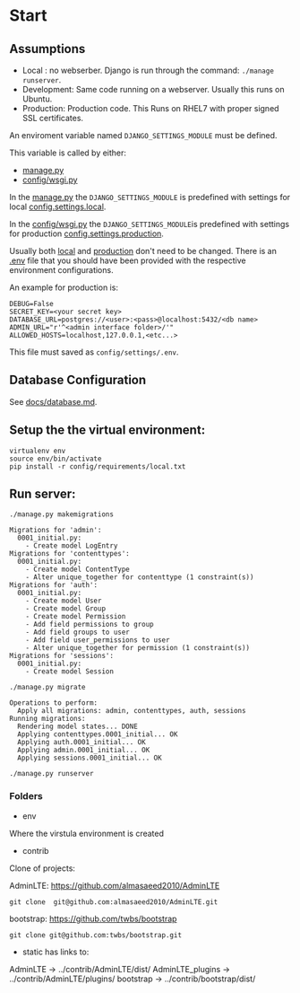 # Start

## Assumptions

- Local : no webserber. Django is run through the command: ```./manage runserver```.
- Development: Same code running on a webserver. Usually this runs on Ubuntu.
- Production: Production code. This Runs on RHEL7 with proper signed SSL certificates.

An enviroment variable named ```DJANGO_SETTINGS_MODULE``` must be defined.

This variable is called by either:
- [manage.py](manage.py)
- [config/wsgi.py](config/wsgi.py)

In the [manage.py](manage.py) the ```DJANGO_SETTINGS_MODULE``` is predefined with settings for local [config.settings.local](config/settings/local.py).

In the [config/wsgi.py](config/wsgi.py) the ```DJANGO_SETTINGS_MODULE```is predefined with settings for production [config.settings.production](config/settings/production.py).

Usually both [local](config/settings/local.py) and [production](config/settings/production.py) don't need to be changed.
There is an [.env](config/settings/.env) file that you should have been provided with the respective environment configurations.

An example for production is:
```
DEBUG=False
SECRET_KEY=<your secret key>
DATABASE_URL=postgres://<user>:<pass>@localhost:5432/<db name>
ADMIN_URL="r'^<admin interface folder>/'"
ALLOWED_HOSTS=localhost,127.0.0.1,<etc...>
```
This file must saved as ```config/settings/.env```.

## Database Configuration

See [docs/database.md](docs/database.md).

## Setup the the virtual environment:
```
virtualenv env
source env/bin/activate
pip install -r config/requirements/local.txt
```

## Run server:

```
./manage.py makemigrations
```
```
Migrations for 'admin':
  0001_initial.py:
    - Create model LogEntry
Migrations for 'contenttypes':
  0001_initial.py:
    - Create model ContentType
    - Alter unique_together for contenttype (1 constraint(s))
Migrations for 'auth':
  0001_initial.py:
    - Create model User
    - Create model Group
    - Create model Permission
    - Add field permissions to group
    - Add field groups to user
    - Add field user_permissions to user
    - Alter unique_together for permission (1 constraint(s))
Migrations for 'sessions':
  0001_initial.py:
    - Create model Session
```

```
./manage.py migrate
```
```
Operations to perform:
  Apply all migrations: admin, contenttypes, auth, sessions
Running migrations:
  Rendering model states... DONE
  Applying contenttypes.0001_initial... OK
  Applying auth.0001_initial... OK
  Applying admin.0001_initial... OK
  Applying sessions.0001_initial... OK
```

```
./manage.py runserver
```
### Folders

- env

Where the virstula environment is created


- contrib

Clone of projects:

AdminLTE:
https://github.com/almasaeed2010/AdminLTE

```
git clone  git@github.com:almasaeed2010/AdminLTE.git
```
bootstrap:
https://github.com/twbs/bootstrap

```
git clone git@github.com:twbs/bootstrap.git
```

- static has links to:

AdminLTE -> ../contrib/AdminLTE/dist/
AdminLTE_plugins -> ../contrib/AdminLTE/plugins/
bootstrap -> ../contrib/bootstrap/dist/
